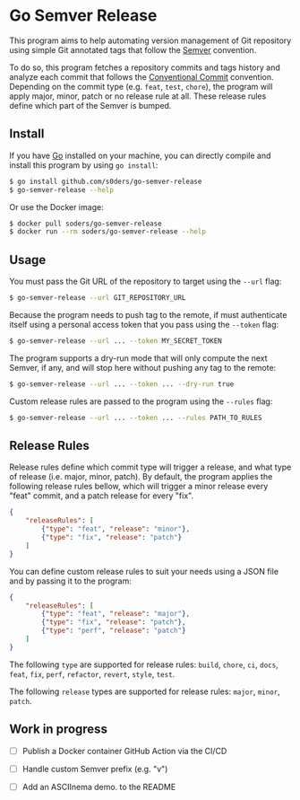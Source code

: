 # Go Semver Release

This program aims to help automating version management of Git repository using simple Git annotated tags that follow the [Semver](https://semver.org/) convention. 

To do so, this program fetches a repository commits and tags history and analyze each commit that follows the [Conventional Commit](https://www.conventionalcommits.org/en/v1.0.0/) convention. Depending on the commit type (e.g. `feat`, `test`, `chore`), the program will apply major, minor, patch or no release rule at all. These release rules define which part of the Semver is bumped.

## Install

If you have [Go](https://go.dev) installed on your machine, you can directly compile and install this program by using `go install`:

```bash
$ go install github.com/s0ders/go-semver-release
$ go-semver-release --help
```

Or use the Docker image:

```bash
$ docker pull soders/go-semver-release
$ docker run --rm soders/go-semver-release --help
```



## Usage

You must pass the Git URL of the repository to target using the `--url` flag:

```bash
$ go-semver-release --url GIT_REPOSITORY_URL
```

Because the program needs to push tag to the remote, if must authenticate itself using a personal access token that you pass using the `--token` flag:

```bash
$ go-semver-release --url ... --token MY_SECRET_TOKEN
```

The program supports a dry-run mode that will only compute the next Semver, if any, and will stop here without pushing any tag to the remote:

```bash
$ go-semver-release --url ... --token ... --dry-run true
```

Custom release rules are passed to the program using the `--rules` flag:

```bash
$ go-semver-release --url ... --token ... --rules PATH_TO_RULES
```



## Release Rules

Release rules define which commit type will trigger a release, and what type of release (i.e. major, minor, patch). By default, the program applies the following release rules bellow, which will trigger a minor release every "feat" commit, and a patch release for every "fix".

```json
{
    "releaseRules": [
        {"type": "feat", "release": "minor"},
        {"type": "fix", "release": "patch"}
    ]
}
```

You can define custom release rules to suit your needs using a JSON file and by passing it to the program:

```json
{
    "releaseRules": [
        {"type": "feat", "release": "major"},
        {"type": "fix", "release": "patch"},
        {"type": "perf", "release": "patch"}
    ]
}
```

The following `type` are supported for release rules: `build`, `chore`, `ci`, `docs`, `feat`, `fix`, `perf`, `refactor`, `revert`, `style`, `test`.

The following `release` types are supported for release rules: `major`, `minor`, `patch`.



## Work in progress

- [ ] Publish a Docker container GitHub Action via the CI/CD
- [ ] Handle custom Semver prefix (e.g. "v")
- [ ] Add an ASCIInema demo. to the README

